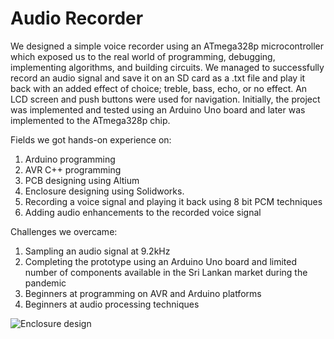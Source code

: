 # Audio Recorder
We designed a simple voice recorder using an ATmega328p microcontroller which exposed us to the real world of programming, debugging, implementing algorithms, and building circuits.
We managed to successfully record an audio signal and save it on an SD card as a .txt file and play it back with an added effect of choice; treble, bass, echo, or no effect. An LCD screen and push buttons were used for navigation. Initially, the project was implemented and tested using an Arduino Uno board and later was implemented to the ATmega328p chip. 

Fields we got hands-on experience on:
1. Arduino programming
2. AVR C++ programming
3. PCB designing using Altium
4. Enclosure designing using Solidworks. 
5. Recording a voice signal and playing it back using 8 bit PCM techniques
6. Adding audio enhancements to the recorded voice signal

Challenges we overcame:
1. Sampling an audio signal at 9.2kHz
2. Completing the prototype using an Arduino Uno board and limited number of components available in the Sri Lankan market during the pandemic 
3. Beginners at programming on AVR and Arduino platforms
4. Beginners at audio processing techniques

![Enclosure design](https://user-images.githubusercontent.com/81354047/202077059-b5b3f162-5635-43b1-9200-466b231e7144.jpg)

